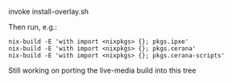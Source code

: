 invoke install-overlay.sh

Then run, e.g.:

```
nix-build -E 'with import <nixpkgs> {}; pkgs.ipxe'
nix-build -E 'with import <nixpkgs> {}; pkgs.cerana'
nix-build -E 'with import <nixpkgs> {}; pkgs.cerana-scripts'
```

Still working on porting the live-media build into this tree
